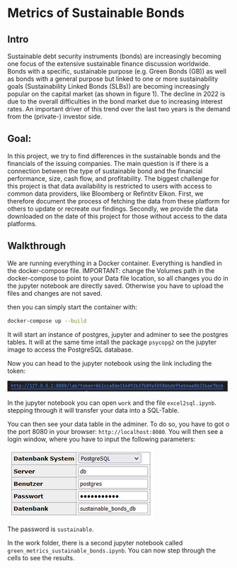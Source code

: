 # Metrics of Sustainable Bonds
## Intro
Sustainable debt security instruments (bonds) are increasingly becoming one focus of the extensive sustainable finance discussion worldwide. Bonds with a specific, sustainable purpose (e.g. Green Bonds (GB)) as well as bonds with a general purpose but linked to one or more sustainability goals (Sustainability Linked Bonds (SLBs)) are becoming increasingly popular on the capital market (as shown in figure 1). The decline in 2022 is due to the overall difficulties in the bond market due to increasing interest rates. An important driver of this trend over the last two years is the demand from the (private-) investor side.

## Goal:
In this project, we try to find differences in the sustainable bonds and the financials of the issuing companies. The main question is if there is a connection between the type of sustainable bond and the financial performance, size, cash flow, and profitability. The biggest challenge for this project is that data availability is restricted to users with access to common data providers, like Bloomberg or Refintitv Eikon. First, we therefore document the process of fetching the data from these platform for others to update or recreate our findings. Secondly, we provide the data downloaded on the date of this project for those without access to the data platforms.

## Walkthrough

We are running everything in a Docker container. Everything is handled in the docker-compose file. 
IMPORTANT: change the Volumes path in the docker-compose to point to your Data file location, so all changes you do in the jupyter notebook are directly saved. Otherwise you have to upload the files and changes are not saved.

then you can simply start the container with:
```bash
docker-compose up --build
```
It will start an instance of postgres, jupyter and adminer to see the postgres tables. It will at the same time intall the package `psycopg2` on the jupyter image to access the PostgreSQL database.

Now you can head to the jupyter notebook using the link including the token:

![jupyter link](README_images/jupyter_link.PNG "jupyter link")

In the jupyter notebook you can open `work` and the file `excel2sql.ipynb`. stepping through it will transfer your data into a SQL-Table. 

You can then see your data table in the adminer. To do so, you have to got o the port 8080 in your browser: `http://localhost:8080`. You will then see a login window, where you have to input the following parameters:

![Adminer_login](README_images/Adminer_login.PNG "adminer login")

The password is `sustainable`.

In the work folder, there is a second jupyter notebook called `green_metrics_sustainable_bonds.ipynb`. You can now step through the cells to see the results.
